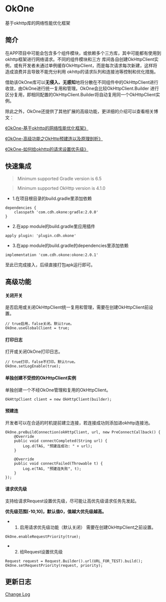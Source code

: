 # OkOne
基于okhttp库的网络性能优化框架

## 简介
在APP项目中可能会包含多个组件模块，或依赖多个三方库，其中可能都有使用到okhttp框架进行网络请求。不同的组件模块和三方
库间各自创建OkHttpClient实例，或有开发者未通过单例缓存OkHttpClient，而是每次请求每次新建，这样将造成浪费并且导致不能充分利用
okhttp的请求队列和连接池等控制和优化措施。

借助该OkOne库可以**无侵入、无感知**地将分散在不同组件中的OkHttpClient进行收敛，由OkOne进行统一复用和管理。OkOne会比较OkHttpClient.Builder
进行区分复用，即相同配置的OkHttpClient.Builder将自动复用同一个OkHttpClient实例。


除此之外，OkOne还提供了其他扩展的高级功能，更详细的介绍可以查看相关博文：

[《OkOne-基于okhttp的网络性能优化框架》](https://juejin.cn/post/6908178914779561997)

[《OkOne-高级功能之OkHttp预建连以及原理剖析》](https://juejin.cn/post/6909817749493514247)

[《OkOne-如何给okhttp的请求设置优先级》](https://juejin.cn/post/6920850276437983239/)

## 快速集成

> Minimum supported Gradle version is 6.5

> Minimum supported OkHttp version is 4.1.0

- 1.在项目根目录的build.gradle里添加依赖
```
dependencies {
    classpath 'com.cdh.okone:gradle:2.0.0'
}
```

- 2.在app module的build.gradle里应用插件
```
apply plugin: 'plugin.cdh.okone'
```

- 3.在app module的build.gradle的dependencies里添加依赖
```
implementation 'com.cdh.okone:okone:2.0.1'
```

至此已完成接入，后续直接打包apk运行即可。

## 高级功能
#### 关闭开关
是否启用或关闭OkHttpClient统一复用和管理，需要在创建OkHttpClient前设置。
```
// true启用，false关闭。默认true。
OkOne.useGlobalClient = true;
```

#### 打印日志
打开或关闭OkOne打印日志。
```
// true打印，false不打印。默认true。
OkOne.setLogEnable(true);
```

#### 单独创建不受控的OkHttpClient实例
单独创建一个不经OkOne管理和复用的OkHttpClient。
```
OkHttpClient client = new OkHttpClient(builder); 
```

#### 预建连
开发者可以在合适的时机提前建立连接，若连接成功则添加进okhttp连接池。
```
OkOne.preBuildConnection(okHttpClient, url, new PreConnectCallback() {
    @Override
    public void connectCompleted(String url) {
        Log.d(TAG, "预建连成功: " + url);
    }

    @Override
    public void connectFailed(Throwable t) {
        Log.e(TAG, "预建连失败", t);
    }
});
```

#### 请求优先级
支持给请求Request设置优先级，尽可能让高优先级请求任务先发起。

**优先级范围[-10,10]，默认值0，值越大优先级越高。**

- 1. 启用请求优先级功能（默认关闭）
需要在创建OkHttpClient之前设置。
```
OkOne.enableRequestPriority(true);
```

- 2. 给Request设置优先级
```
Request request = Request.Builder().url(URL_FOR_TEST).build();
OkOne.setRequestPriority(request, priority);
```

## 更新日志
[Change Log](https://github.com/chidehang/OkOne/wiki/Change-Log)

